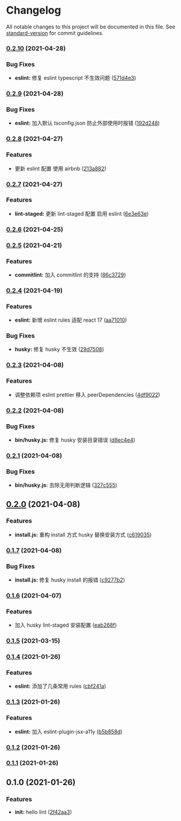# Changelog

All notable changes to this project will be documented in this file. See [standard-version](https://github.com/conventional-changelog/standard-version) for commit guidelines.

### [0.2.10](https://github.com/chenyueban/lint/compare/v0.2.9...v0.2.10) (2021-04-28)

### Bug Fixes

- **eslint:** 修复 eslint typescript 不生效问题 ([571d4e3](https://github.com/chenyueban/lint/commit/571d4e339305fe6742eb74dbed42bd8f89769861))

### [0.2.9](https://github.com/chenyueban/lint/compare/v0.2.8...v0.2.9) (2021-04-28)

### Bug Fixes

- **eslint:** 加入默认 tsconfig.json 防止外部使用时报错 ([192d248](https://github.com/chenyueban/lint/commit/192d24857a8bc8446eea0ee8871d58466697b0b2))

### [0.2.8](https://github.com/chenyueban/lint/compare/v0.2.7...v0.2.8) (2021-04-27)

### Features

- 更新 eslint 配置 使用 airbnb ([213a882](https://github.com/chenyueban/lint/commit/213a882e66cd74de80468e7b1675c23a209d3997))

### [0.2.7](https://github.com/chenyueban/lint/compare/v0.2.6...v0.2.7) (2021-04-27)

### Features

- **lint-staged:** 更新 lint-staged 配置 启用 eslint ([6e3e63e](https://github.com/chenyueban/lint/commit/6e3e63ec70a1f4abbb81d232fd9ccf43e4133f08))

### [0.2.6](https://github.com/chenyueban/lint/compare/v0.2.5...v0.2.6) (2021-04-25)

### [0.2.5](https://github.com/chenyueban/lint/compare/v0.2.4...v0.2.5) (2021-04-21)

### Features

- **commitlint:** 加入 commitlint 的支持 ([86c3729](https://github.com/chenyueban/lint/commit/86c372974ed346b042b12680f651e0926f559c85))

### [0.2.4](https://github.com/chenyueban/lint/compare/v0.2.3...v0.2.4) (2021-04-19)

### Features

- **eslint:** 新增 eslint rules 适配 react 17 ([aa71010](https://github.com/chenyueban/lint/commit/aa71010fac1ba1eb07a112f2504cc73255ac6a5c))

### Bug Fixes

- **husky:** 修复 husky 不生效 ([29d7508](https://github.com/chenyueban/lint/commit/29d750826ff24f7fbd0737433aa5f0db38cbb239))

### [0.2.3](https://github.com/chenyueban/lint/compare/v0.2.2...v0.2.3) (2021-04-08)

### Features

- 调整依赖项 eslint prettier 移入 peerDependencies ([4df9022](https://github.com/chenyueban/lint/commit/4df90224086bb7cbc052e26d48a8a61a0f22da65))

### [0.2.2](https://github.com/chenyueban/lint/compare/v0.2.1...v0.2.2) (2021-04-08)

### Bug Fixes

- **bin/husky.js:** 修复 husky 安装目录错误 ([d8ec4e4](https://github.com/chenyueban/lint/commit/d8ec4e4d789882853e71dfeac2d668f689009625))

### [0.2.1](https://github.com/chenyueban/lint/compare/v0.2.0...v0.2.1) (2021-04-08)

### Bug Fixes

- **bin/husky.js:** 去除无用判断逻辑 ([327c555](https://github.com/chenyueban/lint/commit/327c555a020987f3c2452b36d22ee97e12fdcb66))

## [0.2.0](https://github.com/chenyueban/lint/compare/v0.1.7...v0.2.0) (2021-04-08)

### Features

- **install.js:** 重构 install 方式 husky 替换安装方式 ([c619035](https://github.com/chenyueban/lint/commit/c61903520eaf4b00c7b09b3695ddd867a59d5954))

### [0.1.7](https://github.com/chenyueban/lint/compare/v0.1.6...v0.1.7) (2021-04-08)

### Bug Fixes

- **install.js:** 修复 husky install 的报错 ([c9277b2](https://github.com/chenyueban/lint/commit/c9277b286345c00742a4350e5f2b844c1e8c42ae))

### [0.1.6](https://github.com/chenyueban/lint/compare/v0.1.5...v0.1.6) (2021-04-07)

### Features

- 加入 husky lint-staged 安装配置 ([eab268f](https://github.com/chenyueban/lint/commit/eab268f725d822791b6fc4bff4ac6795ac9e5b26))

### [0.1.5](https://github.com/chenyueban/lint/compare/v0.1.4...v0.1.5) (2021-03-15)

### [0.1.4](https://github.com/chenyueban/lint/compare/v0.1.3...v0.1.4) (2021-01-26)

### Features

- **eslint:** 添加了几条常用 rules ([cbf241a](https://github.com/chenyueban/lint/commit/cbf241a81f28f9c9b8e8a3875e353ef3162c5141))

### [0.1.3](https://github.com/chenyueban/lint/compare/v0.1.2...v0.1.3) (2021-01-26)

### Features

- **eslint:** 加入 eslint-plugin-jsx-a11y ([b5b858d](https://github.com/chenyueban/lint/commit/b5b858d18dea7ff6e652a2b251d265644d2a878f))

### [0.1.2](https://github.com/chenyueban/lint/compare/v0.1.1...v0.1.2) (2021-01-26)

### [0.1.1](https://github.com/chenyueban/lint/compare/v0.1.0...v0.1.1) (2021-01-26)

## 0.1.0 (2021-01-26)

### Features

- **init:** hello lint ([2f42aa3](https://github.com/chenyueban/lint/commit/2f42aa35a1a5daed75da4c9eac50ff1fe89d0935))
